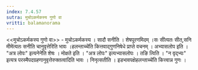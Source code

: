 ```yaml
---
index: 7.4.57
sutra: मुचोऽकर्मकस्य गुणो वा
vritti: balamanorama
---
```


<<मुचोऽकर्मकस्य गुणो वा>> - मुचोऽकर्मकस्य । सादौ सनीति । शेषपूरणमिदम् ।सः सी॑त्यतः सीत्,सनि मीमे॑त्यतः सनीति चानुवृत्तेरिति भावः ।हलन्ताच्चे॑ति कित्तवाद्गुणनिषेधे प्राप्ते वचनम् । अभ्यासलोप इति । "अत्र लोपः" इत्यनेने॑ति शेषः । मोक्षते इति । "अत्र लोपः" इत्यभ्यासलोपः । तङि त्विति । "न वृद्भ्यः" इत्यत्र परस्मैपदग्रहणानुवृत्तेरुक्तत्वादिति भावः । निनृत्सतीति । इडभावपक्षेहलन्ताच्चे॑ति कित्त्वान्न गुणः । 
